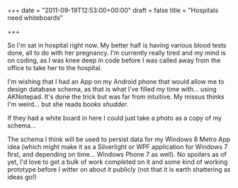 +++
date = "2011-09-19T12:53:00+00:00"
draft = false
title = "Hospitals need whiteboards"

+++

So I'm sat in hospital right now. My better half is having various blood tests done, all to do with her pregnancy. I'm currently really tired and my mind is on coding, as I was knee deep in code before I was called away from the office to take her to the hospital.

<!--more-->

I'm wishing that I had an App on my Android phone that would allow me to design database schema, as that is what I've filled my time with... using AKNotepad. It's done the trick but was far from intuitive. My missus thinks I'm weird... but she reads books *shudder*. 

If they had a white board in here I could just take a photo as a copy of my schema...

The schema I think will be used to persist data for my Windows 8 Metro App idea (which might make it as a Silverlight or WPF application for Windows 7 first, and depending on time... Windows Phone 7 as well). No spoilers as of yet, I'd love to get a bulk of work completed on it and some kind of working prototype before I witter on about it publicly (not that it is earth shattering as ideas go!)